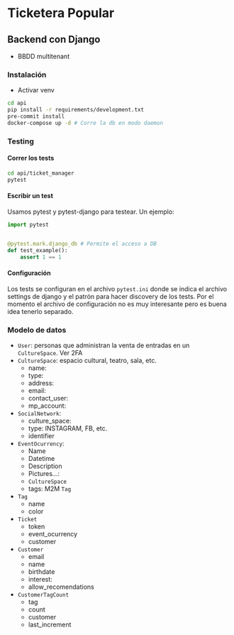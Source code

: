 # Ticketera Popular

## Backend con Django
- BBDD multitenant

### Instalación
- Activar venv
```bash
cd api
pip install -r requirements/development.txt
pre-commit install
docker-compose up -d # Corre la db en modo daemon
```

### Testing
#### Correr los tests
```bash
cd api/ticket_manager
pytest
```

#### Escribir un test
Usamos pytest y pytest-django para testear. Un ejemplo:
```python
import pytest


@pytest.mark.django_db # Permite el acceso a DB
def test_example():
    assert 1 == 1
```
#### Configuración
Los tests se configuran en el archivo `pytest.ini` donde se indica el archivo settings de django y el patrón para hacer discovery de los tests. Por el momento el archivo de configuración no es muy interesante pero es buena idea tenerlo separado.

### Modelo de datos

- `User`: personas que administran la venta de entradas en un `CultureSpace`. Ver 2FA
- `CultureSpace`: espacio cultural, teatro, sala, etc.
	- name:
	- type:
	- address:
	- email:
	- contact_user:
	- mp_account:
- `SocialNetwork`:
	- culture_space:
	- type: INSTAGRAM, FB, etc.
	- identifier
- `EventOcurrency`:
	- Name
	- Datetime
	- Description
	- Pictures...:
	- `CultureSpace`
	- tags: M2M `Tag`
- `Tag`
	- name
	- color
- `Ticket`
	- token
	- event_ocurrency
	- customer
- `Customer`
	- email
	- name
	- birthdate
	- interest:
	- allow_recomendations
- `CustomerTagCount`
	- tag
	- count
	- customer
	- last_increment
